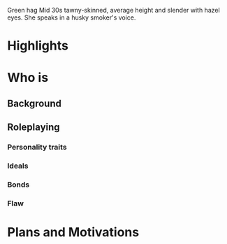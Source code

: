 Green hag
Mid 30s tawny-skinned, average height and slender with hazel eyes. She speaks in a husky smoker's voice.
# Highlights
# Who is 
## Background
## Roleplaying 
### Personality traits
### Ideals
### Bonds
### Flaw
# Plans and Motivations